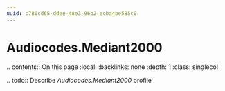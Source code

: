 ```yaml
---
uuid: c780cd65-ddee-48e3-96b2-ecba4be585c0
---
```



# Audiocodes.Mediant2000

.. contents:: On this page
    :local:
    :backlinks: none
    :depth: 1
    :class: singlecol

.. todo::
    Describe *Audiocodes.Mediant2000* profile

